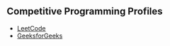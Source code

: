 
## Competitive Programming Profiles

- [LeetCode](https://leetcode.com/u/Sabare_giri/)
- [GeeksforGeeks](https://www.geeksforgeeks.org/user/sabaregirivasan/)
